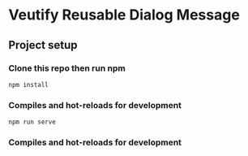 # Veutify Reusable Dialog Message

## Project setup
### Clone this repo then run npm
```
npm install
```

### Compiles and hot-reloads for development
```
npm run serve
```

### Compiles and hot-reloads for development

